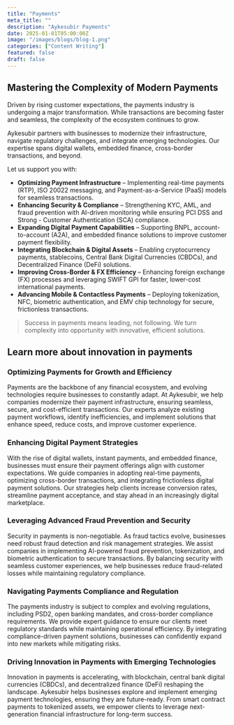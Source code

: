 ```yaml
---
title: "Payments"
meta_title: ""
description: "Aykesubir Payments"
date: 2025-01-01T05:00:00Z
image: "/images/blogs/blog-1.png"
categories: ["Content Writing"]
featured: false
draft: false
---
```


## Mastering the Complexity of Modern Payments

Driven by rising customer expectations, the payments industry is undergoing a major transformation. While transactions are becoming faster and seamless, the complexity of the ecosystem continues to grow.

Aykesubir partners with businesses to modernize their infrastructure, navigate regulatory challenges, and integrate emerging technologies. Our expertise spans digital wallets, embedded finance, cross-border transactions, and beyond.

Let us support you with:
- **Optimizing Payment Infrastructure** – Implementing real-time payments (RTP), ISO 20022 messaging, and Payment-as-a-Service (PaaS) models for seamless transactions.
- **Enhancing Security & Compliance** – Strengthening KYC, AML, and fraud prevention with AI-driven monitoring while ensuring PCI DSS and Strong - Customer Authentication (SCA) compliance.
- **Expanding Digital Payment Capabilities** – Supporting BNPL, account-to-account (A2A), and embedded finance solutions to improve customer payment flexibility.
- **Integrating Blockchain & Digital Assets** – Enabling cryptocurrency payments, stablecoins, Central Bank Digital Currencies (CBDCs), and Decentralized Finance (DeFi) solutions.
- **Improving Cross-Border & FX Efficiency** – Enhancing foreign exchange (FX) processes and leveraging SWIFT GPI for faster, lower-cost international payments.
- **Advancing Mobile & Contactless Payments** – Deploying tokenization, NFC, biometric authentication, and EMV chip technology for secure, frictionless transactions.

> Success in payments means leading, not following. We turn complexity into opportunity with innovative, efficient solutions.

## Learn more about innovation in payments

### Optimizing Payments for Growth and Efficiency

Payments are the backbone of any financial ecosystem, and evolving technologies require businesses to constantly adapt. At Aykesubir, we help companies modernize their payment infrastructure, ensuring seamless, secure, and cost-efficient transactions. Our experts analyze existing payment workflows, identify inefficiencies, and implement solutions that enhance speed, reduce costs, and improve customer experience.

### Enhancing Digital Payment Strategies

With the rise of digital wallets, instant payments, and embedded finance, businesses must ensure their payment offerings align with customer expectations. We guide companies in adopting real-time payments, optimizing cross-border transactions, and integrating frictionless digital payment solutions. Our strategies help clients increase conversion rates, streamline payment acceptance, and stay ahead in an increasingly digital marketplace.

### Leveraging Advanced Fraud Prevention and Security
Security in payments is non-negotiable. As fraud tactics evolve, businesses need robust fraud detection and risk management strategies. We assist companies in implementing AI-powered fraud prevention, tokenization, and biometric authentication to secure transactions. By balancing security with seamless customer experiences, we help businesses reduce fraud-related losses while maintaining regulatory compliance.

### Navigating Payments Compliance and Regulation
The payments industry is subject to complex and evolving regulations, including PSD2, open banking mandates, and cross-border compliance requirements. We provide expert guidance to ensure our clients meet regulatory standards while maintaining operational efficiency. By integrating compliance-driven payment solutions, businesses can confidently expand into new markets while mitigating risks.

### Driving Innovation in Payments with Emerging Technologies
Innovation in payments is accelerating, with blockchain, central bank digital currencies (CBDCs), and decentralized finance (DeFi) reshaping the landscape. Aykesubir helps businesses explore and implement emerging payment technologies, ensuring they are future-ready. From smart contract payments to tokenized assets, we empower clients to leverage next-generation financial infrastructure for long-term success.
